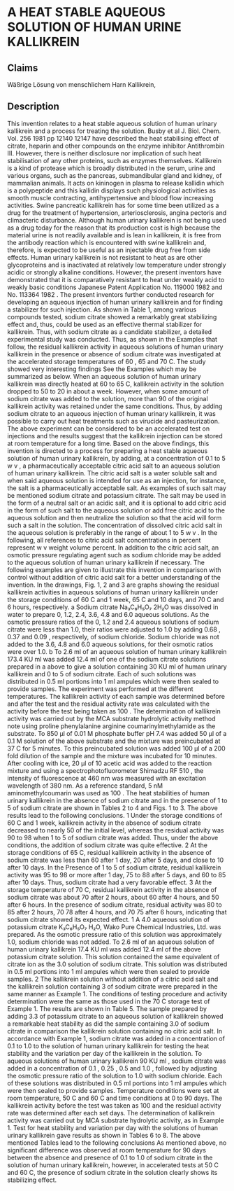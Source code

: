# A HEAT STABLE AQUEOUS SOLUTION OF HUMAN URINE KALLIKREIN

## Claims
Wäßrige Lösung von menschlichem Harn Kallikrein,

## Description
This invention relates to a heat stable aqueous solution of human urinary kallikrein and a process for treating the solution. Busby et al J. Biol. Chem. Vol. 256 1981 pp 12140 12147 have described the heat stabilising effect of citrate, heparin and other compounds on the enzyme inhibitor Antithrombin III. However, there is neither disclosure nor implication of such heat stabilisation of any other proteins, such as enzymes themselves. Kallikrein is a kind of protease which is broadly distributed in the serum, urine and various organs, such as the pancreas, submandibular gland and kidney, of mammalian animals. It acts on kininogen in plasma to release kallidin which is a polypeptide and this kallidin displays such physiological activities as smooth muscle contracting, antihypertensive and blood flow increasing activities. Swine pancreatic kallikrein has for some time been utilized as a drug for the treatment of hypertension, arteriosclerosis, angina pectoris and climacteric disturbance. Although human urinary kallikrein is not being used as a drug today for the reason that its production cost is high because the material urine is not readily available and is lean in kallikrein, it is free from the antibody reaction which is encountered with swine kallikrein and, therefore, is expected to be useful as an injectable drug free from side effects. Human urinary kallikrein is not resistant to heat as are other glycoproteins and is inactivated at relatively low temperature under strongly acidic or strongly alkaline conditions. However, the present inventors have demonstrated that it is comparatively resistant to heat under weakly acid to weakly basic conditions Japanese Patent Application No. 119000 1982 and No. 113364 1982 . The present inventors further conducted research for developing an aqueous injection of human urinary kallikrein and for finding a stabilizer for such injection. As shown in Table 1, among various compounds tested, sodium citrate showed a remarkably great stabilizing effect and, thus, could be used as an effective thermal stabilizer for kallikrein. Thus, with sodium citrate as a candidate stabilizer, a detailed experimental study was conducted. Thus, as shown in the Examples that follow, the residual kallikrein activity in aqueous solutions of human urinary kallikrein in the presence or absence of sodium citrate was investigated at the accelerated storage temperatures of 60 , 65 and 70 C. The study showed very interesting findings See the Examples which may be summarized as below. When an aqueous solution of human urinary kallikrein was directly heated at 60 to 65 C, kallikrein activity in the solution dropped to 50 to 20 in about a week. However, when some amount of sodium citrate was added to the solution, more than 90 of the original kallikrein activity was retained under the same conditions. Thus, by adding sodium citrate to an aqueous injection of human urinary kallikrein, it was possible to carry out heat treatments such as virucide and pasteurization. The above experiment can be considered to be an accelerated test on injections and the results suggest that the kallikrein injection can be stored at room temperature for a long time. Based on the above findings, this invention is directed to a process for preparing a heat stable aqueous solution of human urinary kallikrein, by adding, at a concentration of 0.1 to 5 w v , a pharmaceutically acceptable citric acid salt to an aqueous solution of human urinary kallikrein. The citric acid salt is a water soluble salt and when said aqueous solution is intended for use as an injection, for instance, the salt is a pharmaceutically acceptable salt. As examples of such salt may be mentioned sodium citrate and potassium citrate. The salt may be used in the form of a neutral salt or an acidic salt, and it is optional to add citric acid in the form of such salt to the aqueous solution or add free citric acid to the aqueous solution and then neutralize the solution so that the acid will form such a salt in the solution. The concentration of dissolved citric acid salt in the aqueous solution is preferably in the range of about 1 to 5 w v . In the following, all references to citric acid salt concentrations in percent represent w v weight volume percent. In addition to the citric acid salt, an osmotic pressure regulating agent such as sodium chloride may be added to the aqueous solution of human urinary kallikrein if necessary. The following examples are given to illustrate this invention in comparison with control without addition of citric acid salt for a better understanding of the invention. In the drawings, Fig. 1, 2 and 3 are graphs showing the residual kallikrein activities in aqueous solutions of human urinary kallikrein under the storage conditions of 60 C and 1 week, 65 C and 10 days, and 70 C and 6 hours, respectively. a Sodium citrate Na₃C₆H₅O₇ 2H₂O was dissolved in water to prepare 0, 1.2, 2.4, 3.6, 4.8 and 6.0 aqueous solutions. As the osmotic pressure ratios of the 0, 1.2 and 2.4 aqueous solutions of sodium citrate were less than 1.0, their ratios were adjusted to 1.0 by adding 0.68 , 0.37 and 0.09 , respectively, of sodium chloride. Sodium chloride was not added to the 3.6, 4.8 and 6.0 aqueous solutions, for their osmotic ratios were over 1.0. b To 2.6 ml of an aqueous solution of human urinary kallikrein 173.4 KU ml was added 12.4 ml of one of the sodium citrate solutions prepared in a above to give a solution containing 30 KU ml of human urinary kallikrein and 0 to 5 of sodium citrate. Each of such solutions was distributed in 0.5 ml portions into 1 ml ampules which were then sealed to provide samples. The experiment was performed at the different temperatures. The kallikrein activity of each sample was determined before and after the test and the residual activity rate was calculated with the activity before the test being taken as 100 . The determination of kallikrein activity was carried out by the MCA substrate hydrolytic activity method note using proline phenylalanine arginine coumarinylmethylamide as the substrate. To 850 µl of 0.01 M phosphate buffer pH 7.4 was added 50 µl of a 0.1 M solution of the above substrate and the mixture was preincubated at 37 C for 5 minutes. To this preincubated solution was added 100 µl of a 200 fold dilution of the sample and the mixture was incubated for 10 minutes. After cooling with ice, 20 µl of 10 acetic acid was added to the reaction mixture and using a spectrophotofluorometer Shimadzu RF 510 , the intensity of fluorescence at 460 nm was measured with an excitation wavelength of 380 nm. As a reference standard, 5 nM aminomethylcoumarin was used as 100 . The heat stabilities of human urinary kallikrein in the absence of sodium citrate and in the presence of 1 to 5 of sodium citrate are shown in Tables 2 to 4 and Figs. 1 to 3. The above results lead to the following conclusions. 1 Under the storage conditions of 60 C and 1 week, kallikrein activity in the absence of sodium citrate decreased to nearly 50 of the initial level, whereas the residual activity was 90 to 98 when 1 to 5 of sodium citrate was added. Thus, under the above conditions, the addition of sodium citrate was quite effective. 2 At the storage conditions of 65 C, residual kallikrein activity in the absence of sodium citrate was less than 60 after 1 day, 20 after 5 days, and close to 10 after 10 days. In the Presence of 1 to 5 of sodium citrate, residual kallikrein activity was 95 to 98 or more after 1 day, 75 to 88 after 5 days, and 60 to 85 after 10 days. Thus, sodium citrate had a very favorable effect. 3 At the storage temperature of 70 C, residual kallikrein activity in the absence of sodium citrate was about 70 after 2 hours, about 60 after 4 hours, and 50 after 6 hours. In the presence of sodium citrate, residual activity was 80 to 85 after 2 hours, 70 78 after 4 hours, and 70 75 after 6 hours, indicating that sodium citrate showed its expected effect. 1 A 4.0 aqueous solution of potassium citrate K₃C₆H₅O₇ H₂O, Wako Pure Chemical Industries, Ltd. was prepared. As the osmotic pressure ratio of this solution was approximately 1.0, sodium chloride was not added. To 2.6 ml of an aqueous solution of human urinary kallikrein 17.4 KU ml was added 12.4 ml of the above potassium citrate solution. This solution contained the same equivalent of citrate ion as the 3.0 solution of sodium citrate. This solution was distributed in 0.5 ml portions into 1 ml ampules which were then sealed to provide samples. 2 The kallikrein solution without addition of a citric acid salt and the kallikrein solution containing 3 of sodium citrate were prepared in the same manner as Example 1. The conditions of testing procedure and activity determination were the same as those used in the 70 C storage test of Example 1. The results are shown in Table 5. The sample prepared by adding 3.3 of potassium citrate to an aqueous solution of kallikrein showed a remarkable heat stability as did the sample containing 3.0 of sodium citrate in comparison the kallikrein solution containing no citric acid salt. In accordance with Example 1, sodium citrate was added in a concentration of 0.1 to 1.0 to the solution of human urinary kallikrein for testing the heat stability and the variation per day of the kallikrein in the solution. To aqueous solutions of human urinary kallikrein 90 KU ml , sodium citrate was added in a concentration of 0.1 , 0.25 , 0.5 and 1.0 , followed by adjusting the osmotic pressure ratio of the solution to 1.0 with sodium chloride. Each of these solutions was distributed in 0.5 ml portions into 1 ml ampules which were then sealed to provide samples. Temperature conditions were set at room temperature, 50 C and 60 C and time conditions at 0 to 90 days. The kallikrein activity before the test was taken as 100 and the residual activity rate was determined after each set days. The determination of kallikrein activity was carried out by MCA substrate hydrolytic activity, as in Example 1. Test for heat stability and variation per day with the solutions of human urinary kallikrein gave results as shown in Tables 6 to 8. The above mentioned Tables lead to the following conclusions As mentioned above, no significant difference was observed at room temperature for 90 days between the absence and presence of 0.1 to 1.0 of sodium citrate in the solution of human urinary kallikrein, however, in accelerated tests at 50 C and 60 C, the presence of sodium citrate in the solution clearly shows its stabilizing effect.